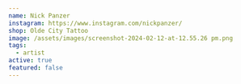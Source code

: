 ```yaml
---
name: Nick Panzer
instagram: https://www.instagram.com/nickpanzer/
shop: Olde City Tattoo
image: /assets/images/screenshot-2024-02-12-at-12.55.26 pm.png
tags:
  - artist
active: true
featured: false
---
```

